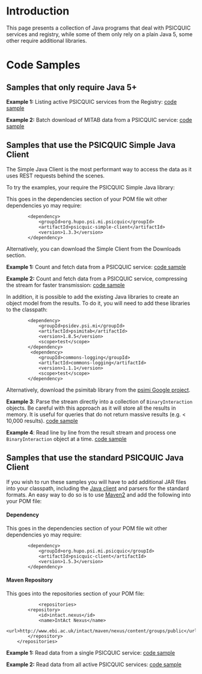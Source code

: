 # Introduction #

This page presents a collection of Java programs that deal with PSICQUIC services and registry, while some of them only rely on a plain Java 5, some other require additional libraries.

# Code Samples #

## Samples that only require Java 5+ ##

**Example 1:** Listing active PSICQUIC services from the Registry: [code sample](http://code.google.com/p/intact/source/browse/repo/site/trunk/intact-kickstart/src/main/java/uk/ac/ebi/intact/kickstart/psicquic/QueryRegistry.java)

**Example 2:** Batch download of MITAB data from a PSICQUIC service: [code sample](http://code.google.com/p/intact/source/browse/repo/site/trunk/intact-kickstart/src/main/java/uk/ac/ebi/intact/kickstart/psicquic/DownloadBatchMITAB.java)


## Samples that use the PSICQUIC Simple Java Client ##

The Simple Java Client is the most performant way to access the data as it uses REST requests behind the scenes.

To try the examples, your require the PSICQUIC Simple Java library:

This goes in the dependencies section of your POM file wit other dependencies yo may require:
```
        <dependency>
            <groupId>org.hupo.psi.mi.psicquic</groupId>
            <artifactId>psicquic-simple-client</artifactId>
            <version>1.3.3</version>
        </dependency>
```

Alternatively, you can download the Simple Client from the Downloads section.

**Example 1:** Count and fetch data from a PSICQUIC service: [code sample](http://code.google.com/p/psicquic/source/browse/trunk/psicquic-simple-client/src/example/java/org/hupo/psi/mi/psicquic/wsclient/PsicquicSimpleExample.java)

**Example 2:** Count and fetch data from a PSICQUIC service, compressing the stream for faster transmission: [code sample](http://code.google.com/p/psicquic/source/browse/trunk/psicquic-simple-client/src/example/java/org/hupo/psi/mi/psicquic/wsclient/PsicquicSimpleExampleCompression.java)

In addition, it is possible to add the existing Java libraries to create an object model from the results. To do it, you will need to add these libraries to the classpath:

```
        <dependency>
            <groupId>psidev.psi.mi</groupId>
            <artifactId>psimitab</artifactId>
            <version>1.8.5</version>
            <scope>test</scope>
        </dependency>
         <dependency>
            <groupId>commons-logging</groupId>
            <artifactId>commons-logging</artifactId>
            <version>1.1.1</version>
            <scope>test</scope>
        </dependency>
```

Alternatively, download the psimitab library from the [psimi Google project](http://code.google.com/p/psimi/downloads/list).

**Example 3**: Parse the stream directly into a collection of `BinaryInteraction` objects. Be careful with this approach as it will store all the results in memory. It is useful for queries that do not return massive results (e.g. < 10,000 results).  [code sample](http://code.google.com/p/psicquic/source/browse/trunk/psicquic-simple-client/src/example/java/org/hupo/psi/mi/psicquic/wsclient/PsicquicSimpleMitabExample.java)

**Example 4**: Read line by line from the result stream and process one `BinaryInteraction` object at a time. [code sample](http://code.google.com/p/psicquic/source/browse/trunk/psicquic-simple-client/src/example/java/org/hupo/psi/mi/psicquic/wsclient/PsicquicSimpleMitabIterationExample.java)

## Samples that use the standard PSICQUIC Java Client ##

If you wish to run these samples you will have to add additional JAR files into your classpath, including the [Java client](JavaClient.md) and parsers for the standard formats. An easy way to do so is to use [Maven2](http://maven.apache.org/) and add the following into your POM file:

#### Dependency ####

This goes in the dependencies section of your POM file wit other dependencies yo may require:
```
        <dependency>
            <groupId>org.hupo.psi.mi.psicquic</groupId>
            <artifactId>psicquic-client</artifactId>
            <version>1.5.3</version>
        </dependency>
```

#### Maven Repository ####

This goes into the repositories section of your POM file:
```
            <repositories>
        <repository>
            <id>intact.nexus</id>
            <name>IntAct Nexus</name>
            <url>http://www.ebi.ac.uk/intact/maven/nexus/content/groups/public</url>
        </repository>
    </repositories>
```

**Example 1:** Read data from a single PSICQUIC service: [code sample](http://code.google.com/p/intact/source/browse/repo/site/trunk/intact-kickstart/src/main/java/uk/ac/ebi/intact/kickstart/psicquic/QuerySinglePsicquic.java)

**Example 2:** Read data from all active PSICQUIC services: [code sample](http://code.google.com/p/intact/source/browse/repo/site/trunk/intact-kickstart/src/main/java/uk/ac/ebi/intact/kickstart/psicquic/QueryMultiplePsicquic.java)